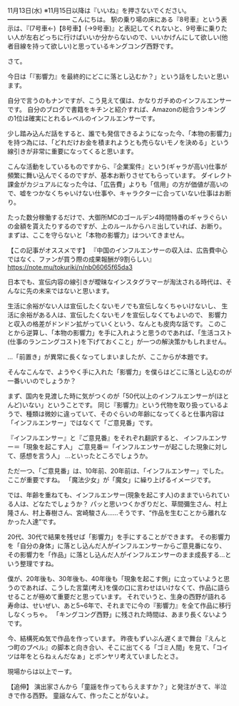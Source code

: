 11月13日(水) ※11月15日以降は『いいね』を押さないでください。
━━━━━━━━━━
こんにちは。
駅の乗り場の床にある『8号車』という表示は、『(7号車←)【8号車】(→9号車)』と表記してくれないと、9号車に乗りたい人が左右どっちに行けばいいか分からないので、いいかげんにして欲しい(他者目線を持って欲しい)と思っているキングコング西野です。

さて。

今日は「『影響力』を最終的にどこに落とし込むか？」という話をしたいと思います。

自分で言うのもナンですが、こう見えて僕は、かなりガチめのインフルエンサーです。
自分のブログで書籍をキチンと紹介すれば、Amazonの総合ランキングの1位は確実にとれるレベルのインフルエンサーです。

少し踏み込んだ話をすると、誰でも発信できるようになった今、「本物の影響力」を持つ為には、「どれだけお金を積まれようとも売らないモノを決める」という線引きが非常に重要になってくると思います。

こんな活動をしているものですから、『企業案件』という(ギャラが高い)仕事が頻繁に舞い込んでくるのですが、基本お断りさせてもらっています。
ダイレクト課金がカジュアルになった今は、「広告費」よりも「信用」の方が価値が高いので、嘘をつかなくちゃいけない仕事や、キャラクターに合っていない仕事はお断り。

たった数分稼働するだけで、大御所MCのゴールデン4時間特番のギャラぐらいの金額を貰えたりするのですが、上のルールからハミ出していれば、お断り。
まずは、ここを守らないと「本物の影響力」はついてきません。

【この記事がオススメです】
『中国のインフルエンサーの収入は、広告費中心ではなく、ファンが買う際の成果報酬が9割らしい』
https://note.mu/tokuriki/n/nb06065f65da3

日本でも、宣伝内容の線引きが曖昧なインスタグラマーが淘汰される時代は、そんなに先の未来ではないと思います。

生活に余裕がない人は宣伝したくないモノでも宣伝しなくちゃいけないし、
生活に余裕がある人は、宣伝したくないモノを宣伝しなくてもよいので、
影響力と収入の格差がドンドン拡がっていくという、なんとも皮肉な話です。
このことから逆算し、「本物の影響力」を手に入れようと思うのであれば、「生活コスト(仕事のランニングコスト)を下げておくこと」が一つの解決策かもしれません。

…「前置き」が異常に長くなってしまいましたが、ここからが本題です。

そんなこんなで、ようやく手に入れた「影響力」を僕らはどこに落とし込むのが一番いいのでしょうか？

まず、国内を見渡した時に気がつくのが「50代以上のインフルエンサーが(ほとんど)いない」ということです。
同じ『影響力』という代物を取り扱っているようで、種類は微妙に違っていて、そのぐらいの年齢になってくると仕事内容は「インフルエンサー」ではなくて「ご意見番」です。

『インフルエンサー』と『ご意見番』をそれぞれ翻訳すると、
インフルエンサー＝「現象を起こす人」
ご意見番＝「インフルエンサーが起こした現象に対して、感想を言う人」
…といったところでしょうか。

ただ一つ、「ご意見番」は、10年前、20年前は、「インフルエンサー」でした。
ここが重要ですね。
「魔法少女」が「魔女」に繰り上げるイメージです。

では、年齢を重ねても、インフルエンサー(現象を起こす人)のままでいられている人は、どなたでしょうか？
パッと思いつくかぎりだと、草間彌生さん、村上隆さん、村上春樹さん、宮崎駿さん……そうです、“作品を生むことから離れなかった人達”です。

20代、30代で結果を残せば「影響力」を手にすることができます。
その影響力を「自分の身体」に落とし込んだ人がインフルエンサーからご意見番になり、
その影響力を「作品」に落とし込んだ人がインフルエンサーのまま成長する…という整理ですね。

僕が、20年後も、30年後も、40年後も「現象を起こす側」に立っていようと思うのであれば、こうした言葉(考え)を僕の口に言わせはいけなくて、作品に語らせることが極めて重要だと思っています。
それでいうと、生身の西野が語れる寿命は、せいぜい、あと5~6年で、それまでに今の『影響力』を全て作品に移行しなくっちゃ。
「キングコング西野」に残された時間は、あまり長くないようです。

今、結構死ぬ気で作品を作っています。
昨夜もずいぶん遅くまで舞台『えんとつ町のプペル』の脚本と向き合い、そこに出てくる「ゴミ人間」を見て、「コイツは年をとらねぇんだなぁ」とボンヤリ考えていましたとさ。

現場からは以上でーす。

【追伸】
演出家さんから「童謡を作ってもらえますか？」と発注がきて、半泣きで作る西野。
童謡なんて、作ったことがないよ。
